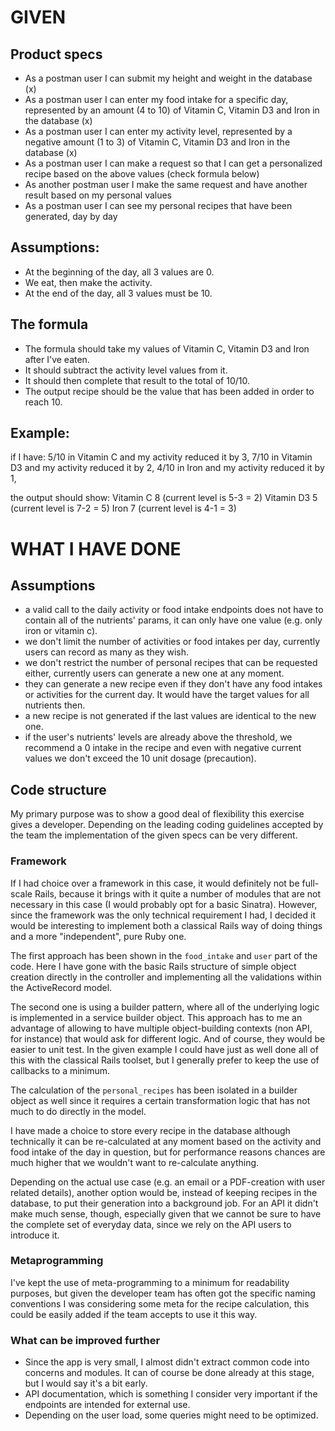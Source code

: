 # GIVEN
## Product specs
- As a postman user I can submit my height and weight in the database (x)
- As a postman user I can enter my food intake for a specific day, represented by an amount (4 to 10) of Vitamin C, Vitamin D3 and Iron in the database (x)
- As a postman user I can enter my activity level, represented by a negative amount (1 to 3) of Vitamin C, Vitamin D3 and Iron in the database (x)
- As a postman user I can make a request so that I can get a personalized recipe based on the above values (check formula below)
- As another postman user I make the same request and have another result based on my personal values
- As a postman user I can see my personal recipes that have been generated, day by day

## Assumptions:
- At the beginning of the day, all 3 values are 0.
- We eat, then make the activity.
- At the end of the day, all 3 values must be 10.

## The formula
- The formula should take my values of Vitamin C, Vitamin D3 and Iron after I've eaten.
- It should subtract the activity level values from it.
- It should then complete that result to the total of 10/10.
- The output recipe should be the value that has been added in order to reach 10.

## Example: 
if I have:
5/10 in Vitamin C and my activity reduced it by 3,
7/10 in Vitamin D3 and my activity reduced it by 2,
4/10 in Iron and my activity reduced it by 1,

the output should show:
Vitamin C 8 (current level is 5-3 = 2)
Vitamin D3 5 (current level is 7-2 = 5)
Iron 7 (current level is 4-1 = 3)

# WHAT I HAVE DONE

## Assumptions
- a valid call to the daily activity or food intake endpoints does not have to contain all of the nutrients' params, it can only have one value (e.g. only iron or vitamin c).
- we don't limit the number of activities or food intakes per day, currently users can record as many as they wish.
- we don't restrict the number of personal recipes that can be requested either, currently users can generate a new one at any moment.
- they can generate a new recipe even if they don't have any food intakes or activities for the current day. It would have the target values for all nutrients then.
- a new recipe is not generated if the last values are identical to the new one.
- if the user's nutrients' levels are already above the threshold, we recommend a 0 intake in the recipe and even with negative current values we don't exceed the 10 unit dosage (precaution).


## Code structure
My primary purpose was to show a good deal of flexibility this exercise gives a developer. Depending on the leading coding guidelines accepted by the team the implementation of the given specs can be very different. 

### Framework
If I had choice over a framework in this case, it would definitely not be full-scale Rails, because it brings with it quite a number of modules that are not necessary in this case (I would probably opt for a basic Sinatra).
However, since the framework was the only technical requirement I had, I decided it would be interesting to implement both a classical Rails way of doing things and a more "independent", pure Ruby one.

The first approach has been shown in the `food_intake` and `user` part of the code. Here I have gone with the basic Rails structure of simple object creation directly in the controller and implementing all the validations within the ActiveRecord model.

The second one is using a builder pattern, where all of the underlying logic is implemented in a service builder object. This approach has to me an advantage of allowing to have multiple object-building contexts (non API, for instance) that would ask for different logic. And of course, they would be easier to unit test. In the given example I could have just as well done all of this with the classical Rails toolset, but I generally prefer to keep the use of callbacks to a minimum.

The calculation of the `personal_recipes` has been isolated in a builder object as well since it requires a certain transformation logic that has not much to do directly in the model. 

I have made a choice to store every recipe in the database although technically it can be re-calculated at any moment based on the activity and food intake of the day in question, but for performance reasons chances are much higher that we wouldn't want to re-calculate anything. 

Depending on the actual use case (e.g. an email or a PDF-creation with user related details), another option would be, instead of keeping recipes in the database, to put their generation into a background job. 
For an API it didn't make much sense, though, especially given that we cannot be sure to have the complete set of everyday data, since we rely on the API users to introduce it.

### Metaprogramming
I've kept the use of meta-programming to a minimum for readability purposes, but given the developer team has often got the specific naming conventions I was considering some meta for the recipe calculation, this could be easily added if the team accepts to use it this way.

### What can be improved further
- Since the app is very small, I almost didn't extract common code into concerns and modules. It can of course be done already at this stage, but I would say it's a bit early.
- API documentation, which is something I consider very important if the endpoints are intended for external use.
- Depending on the user load, some queries might need to be optimized.


